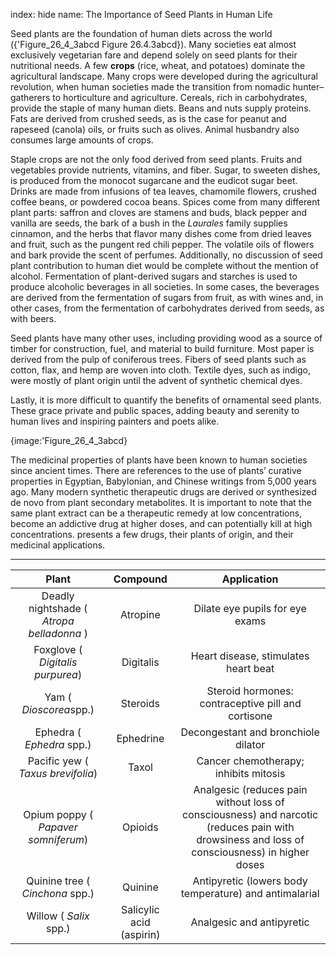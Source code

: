 index: hide
name: The Importance of Seed Plants in Human Life

Seed plants are the foundation of human diets across the world ({'Figure_26_4_3abcd Figure 26.4.3abcd}). Many societies eat almost exclusively vegetarian fare and depend solely on seed plants for their nutritional needs. A few  **crops** (rice, wheat, and potatoes) dominate the agricultural landscape. Many crops were developed during the agricultural revolution, when human societies made the transition from nomadic hunter–gatherers to horticulture and agriculture. Cereals, rich in carbohydrates, provide the staple of many human diets. Beans and nuts supply proteins. Fats are derived from crushed seeds, as is the case for peanut and rapeseed (canola) oils, or fruits such as olives. Animal husbandry also consumes large amounts of crops.

Staple crops are not the only food derived from seed plants. Fruits and vegetables provide nutrients, vitamins, and fiber. Sugar, to sweeten dishes, is produced from the monocot sugarcane and the eudicot sugar beet. Drinks are made from infusions of tea leaves, chamomile flowers, crushed coffee beans, or powdered cocoa beans. Spices come from many different plant parts: saffron and cloves are stamens and buds, black pepper and vanilla are seeds, the bark of a bush in the  *Laurales* family supplies cinnamon, and the herbs that flavor many dishes come from dried leaves and fruit, such as the pungent red chili pepper. The volatile oils of flowers and bark provide the scent of perfumes. Additionally, no discussion of seed plant contribution to human diet would be complete without the mention of alcohol. Fermentation of plant-derived sugars and starches is used to produce alcoholic beverages in all societies. In some cases, the beverages are derived from the fermentation of sugars from fruit, as with wines and, in other cases, from the fermentation of carbohydrates derived from seeds, as with beers.

Seed plants have many other uses, including providing wood as a source of timber for construction, fuel, and material to build furniture. Most paper is derived from the pulp of coniferous trees. Fibers of seed plants such as cotton, flax, and hemp are woven into cloth. Textile dyes, such as indigo, were mostly of plant origin until the advent of synthetic chemical dyes.

Lastly, it is more difficult to quantify the benefits of ornamental seed plants. These grace private and public spaces, adding beauty and serenity to human lives and inspiring painters and poets alike.


{image:'Figure_26_4_3abcd}
        

The medicinal properties of plants have been known to human societies since ancient times. There are references to the use of plants’ curative properties in Egyptian, Babylonian, and Chinese writings from 5,000 years ago. Many modern synthetic therapeutic drugs are derived or synthesized de novo from plant secondary metabolites. It is important to note that the same plant extract can be a therapeutic remedy at low concentrations, become an addictive drug at higher doses, and can potentially kill at high concentrations.  presents a few drugs, their plants of origin, and their medicinal applications.


****

| Plant | Compound | Application |
|:-:|:-:|:-:|
| Deadly nightshade ( *Atropa belladonna* )  | Atropine | Dilate eye pupils for eye exams |
| Foxglove ( *Digitalis purpurea*) | Digitalis | Heart disease, stimulates heart beat |
| Yam ( *Dioscorea*spp.) | Steroids  | Steroid hormones: contraceptive pill and cortisone |
| Ephedra ( *Ephedra* spp.) | Ephedrine | Decongestant and bronchiole dilator |
| Pacific yew ( *Taxus brevifolia*) | Taxol | Cancer chemotherapy; inhibits mitosis |
| Opium poppy ( *Papaver somniferum*) | Opioids | Analgesic (reduces pain without loss of consciousness) and narcotic (reduces pain with drowsiness and loss of consciousness) in higher doses |
| Quinine tree ( *Cinchona* spp.) | Quinine | Antipyretic (lowers body temperature) and antimalarial |
| Willow ( *Salix* spp.) | Salicylic acid (aspirin) | Analgesic and antipyretic |
    
